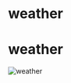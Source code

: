 ﻿# weather
# weather
![weather](https://user-images.githubusercontent.com/78864735/131656045-daf625bb-6753-48d7-b2a2-cacbf2667689.png)

